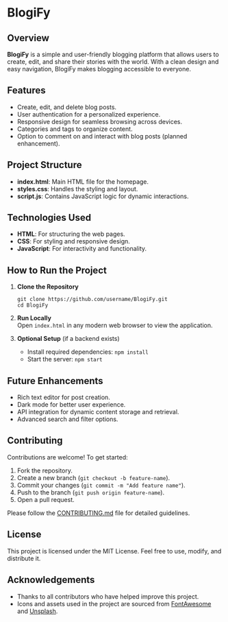 

# BlogiFy

## Overview
**BlogiFy** is a simple and user-friendly blogging platform that allows users to create, edit, and share their stories with the world. With a clean design and easy navigation, BlogiFy makes blogging accessible to everyone.

## Features
- Create, edit, and delete blog posts.
- User authentication for a personalized experience.
- Responsive design for seamless browsing across devices.
- Categories and tags to organize content.
- Option to comment on and interact with blog posts (planned enhancement).

## Project Structure
- **index.html**: Main HTML file for the homepage.
- **styles.css**: Handles the styling and layout.
- **script.js**: Contains JavaScript logic for dynamic interactions.

## Technologies Used
- **HTML**: For structuring the web pages.
- **CSS**: For styling and responsive design.
- **JavaScript**: For interactivity and functionality.

## How to Run the Project
1. **Clone the Repository**  
   ```
   git clone https://github.com/username/BlogiFy.git
   cd BlogiFy
   ```

2. **Run Locally**  
   Open `index.html` in any modern web browser to view the application.

3. **Optional Setup** (if a backend exists)  
   - Install required dependencies: `npm install`  
   - Start the server: `npm start`

## Future Enhancements
- Rich text editor for post creation.
- Dark mode for better user experience.
- API integration for dynamic content storage and retrieval.
- Advanced search and filter options.

## Contributing
Contributions are welcome! To get started:  
1. Fork the repository.  
2. Create a new branch (`git checkout -b feature-name`).  
3. Commit your changes (`git commit -m "Add feature name"`).  
4. Push to the branch (`git push origin feature-name`).  
5. Open a pull request.  

Please follow the [CONTRIBUTING.md](#) file for detailed guidelines.

## License
This project is licensed under the MIT License. Feel free to use, modify, and distribute it.

## Acknowledgements
- Thanks to all contributors who have helped improve this project.
- Icons and assets used in the project are sourced from [FontAwesome](https://fontawesome.com/) and [Unsplash](https://unsplash.com/).
